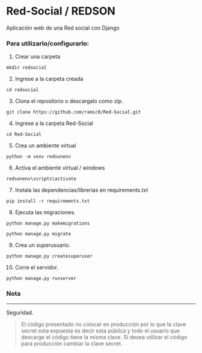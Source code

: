# Red-Social / REDSON
Aplicación web de una Red social con Django

### Para utilizarlo/configurarlo:

1. Crear una carpeta 
```
mkdir redsocial
```
2. Ingrese a la carpeta creada
```
cd redsocial
```
3. Clona el repositorio o descargalo como zip.
```
git clone https://github.com/ramic0/Red-Social.git
```
4. Ingrese a la carpeta Red-Social
```
cd Red-Social
```
5. Crea un ambiente virtual
```
python -m venv redsonenv
```
6. Activa el ambiente virtual / windows
```
redsonenv\scripts\activate
```
7. Instala las dependencias/librerias en requirements.txt
```
pip install -r requirements.txt
```
8. Ejecuta las migraciones.
```
python manage.py makemigrations 
```
```
python manage.py migrate
```

9. Crea un superusuario.
```
python manage.py createsuperuser
```

10. Corre el servidor.
```
python manage.py runserver
```
### Nota
***
Seguridad.
> El código presentado no colocar en producción por lo que la clave secret esta expuesta es decir esta pública y todo el usuario que descarge el código tiene la misma clave. 
> Si desea utilizar el código para producción cambiar la clave secret.
